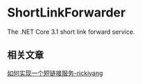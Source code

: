 # ShortLinkForwarder
The .NET Core 3.1 short link forward service.


## 相关文章
[如何实现一个短链接服务-rickiyang](https://www.cnblogs.com/rickiyang/p/12178644.html)